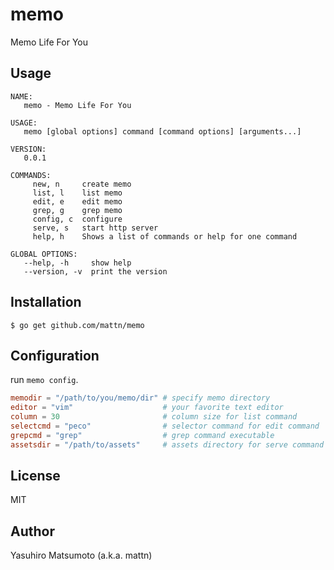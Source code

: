# memo

Memo Life For You

## Usage

```
NAME:
   memo - Memo Life For You

USAGE:
   memo [global options] command [command options] [arguments...]

VERSION:
   0.0.1

COMMANDS:
     new, n     create memo
     list, l    list memo
     edit, e    edit memo
     grep, g    grep memo
     config, c  configure
     serve, s   start http server
     help, h    Shows a list of commands or help for one command

GLOBAL OPTIONS:
   --help, -h     show help
   --version, -v  print the version
```

## Installation

```
$ go get github.com/mattn/memo
```

## Configuration

run `memo config`.

```toml
memodir = "/path/to/you/memo/dir" # specify memo directory
editor = "vim"                    # your favorite text editor
column = 30                       # column size for list command
selectcmd = "peco"                # selector command for edit command
grepcmd = "grep"                  # grep command executable
assetsdir = "/path/to/assets"     # assets directory for serve command
```

## License

MIT

## Author

Yasuhiro Matsumoto (a.k.a. mattn)
